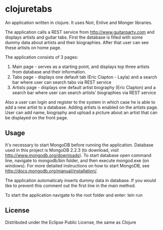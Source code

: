 # clojuretabs

An application written in clojure. It uses Noir, Enlive and Monger libraries.

The application calls a REST service from http://www.guitarparty.com and displays artists and guitar tabs. 
First the database is filled with some dummy data about artists and their biographies. After that user can see these artists on home page.

The application consists of 3 pages:

1.	Main page - serves as a starting point, and displays top three artists from database and their information.
2.  Tabs page - displays one default tab (Eric Clapton - Layla) and a search bar where user can search tabs via REST service
3.  Artists page - displays one default artist biography (Eric Clapton) and a search bar where user can search artists' biographies via REST service

Also a user can login and register to the system in which case he is able to add a new artist to a database. Adding artists is enabled on the artists page.
User can add name, biography and upload a picture about an artist that can be displayed on the front page.

## Usage

It's necessary to start MongoDB before running the application. Database used in this project is MongoDB 2.2.3 (to download, visit http://www.mongodb.org/downloads). To start database open command line, navigate to mongodb/bin folder, and then execute mongod.exe (on windows). For more detailed instructions on how to start MongoDB, see http://docs.mongodb.org/manual/installation/.

The application automaticaly inserts dummy data in database. If you would like to prevent this comment out the first line in the main method.

To start the application navigate to the root folder and enter: lein run

## License

Distributed under the Eclipse Public License, the same as Clojure
